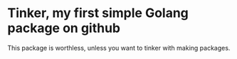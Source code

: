 # Tinker, my first simple Golang package on github

This package is worthless, unless you want to tinker with making packages.


 
 
